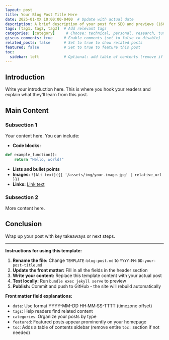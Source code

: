 ```yaml
---
layout: post
title: Your Blog Post Title Here
date: 2025-01-XX 10:00:00-0400  # Update with actual date
description: A brief description of your post for SEO and previews (160 chars max)
tags: [tag1, tag2, tag3]  # Add relevant tags
categories: [category]     # Choose: technical, personal, research, tutorial, etc.
giscus_comments: true     # Enable comments (set to false to disable)
related_posts: false      # Set to true to show related posts
featured: false           # Set to true to feature this post
toc:
  sidebar: left           # Optional: add table of contents (remove if not needed)
---
```


## Introduction

Write your introduction here. This is where you hook your readers and explain what they'll learn from this post.

## Main Content

### Subsection 1

Your content here. You can include:

- **Code blocks:**
```python
def example_function():
    return "Hello, world!"
```

- **Lists and bullet points**
- **Images:** `![Alt text]({{ '/assets/img/your-image.jpg' | relative_url }})`
- **Links:** [Link text](https://example.com)

### Subsection 2

More content here.

## Conclusion

Wrap up your post with key takeaways or next steps.

---

**Instructions for using this template:**

1. **Rename the file:** Change `TEMPLATE-blog-post.md` to `YYYY-MM-DD-your-post-title.md`
2. **Update the front matter:** Fill in all the fields in the header section
3. **Write your content:** Replace this template content with your actual post
4. **Test locally:** Run `bundle exec jekyll serve` to preview
5. **Publish:** Commit and push to GitHub - the site will rebuild automatically

**Front matter field explanations:**
- `date`: Use format YYYY-MM-DD HH:MM:SS-TTTT (timezone offset)
- `tags`: Help readers find related content
- `categories`: Organize your posts by type
- `featured`: Featured posts appear prominently on your homepage
- `toc`: Adds a table of contents sidebar (remove entire `toc:` section if not needed)